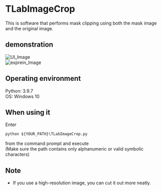 # TLabImageCrop
This is software that performs mask clipping using both the mask image and the original image.  

## demonstration
![UI_Image](https://user-images.githubusercontent.com/121733943/213375713-eb072071-d181-4572-b934-282436bb0543.png)  
![exprein_Image](https://user-images.githubusercontent.com/121733943/213297583-60b8a58e-1b32-4e3e-a0de-b9ef9ee1bd57.png)  

## Operating environment
Python: 3.9.7  
OS: Windows 10

## When using it
Enter  
  
```
python ${YOUR_PATH}\TLabImageCrop.py  
```  
from the command prompt and execute  
(Make sure the path contains only alphanumeric or valid symbolic characters)  

## Note
- If you use a high-resolution image, you can cut it out more neatly.  
